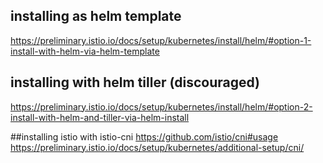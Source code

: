 ## installing as helm template  
https://preliminary.istio.io/docs/setup/kubernetes/install/helm/#option-1-install-with-helm-via-helm-template

## installing with helm tiller (discouraged)
https://preliminary.istio.io/docs/setup/kubernetes/install/helm/#option-2-install-with-helm-and-tiller-via-helm-install

##installing istio with istio-cni
https://github.com/istio/cni#usage
https://preliminary.istio.io/docs/setup/kubernetes/additional-setup/cni/
